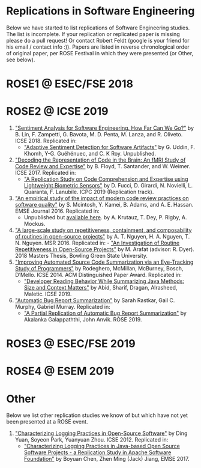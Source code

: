 # Replications in Software Engineering

Below we have started to list replications of Software Engineering studies. The list is incomplete. If your replication or replicated paper is missing please do a pull request! Or contact Robert Feldt (google is your friend for his email / contact info :)). Papers are listed in reverse chronological order of original paper, per ROSE Festival in which they were presented (or Other, see below).

# ROSE1 @ ESEC/FSE 2018

# ROSE2 @ ICSE 2019

1. ["Sentiment Analysis for Software Engineering. How Far Can We Go?"](https://ieeexplore.ieee.org/abstract/document/8453067) by B. Lin, F. Zampetti, G. Bavota, M. D. Penta, M. Lanza, and R. Oliveto. ICSE 2018. Replicated in:
    - ["Adaptive Sentiment Detection for Software Artifacts"](https://giasuddin.github.io/papers/Adaptive_Sentiment_Detection_for_Software_Artifacts.pdf) by G. Uddin, F. Khomh, Y-G. Guéhénuec, and C. K Roy. Unpublished.
2. ["Decoding the Representation of Code in the Brain: An fMRI Study of Code Review and Expertise"](https://web.eecs.umich.edu/~weimerw/p/weimer-icse2017-preprint.pdf) by B. Floyd, T. Santander, and W. Weimer. ICSE 2017. Replicated in:
    - ["A Replication Study on Code Comprehension and Expertise using Lightweight Biometric Sensors"](https://arxiv.org/pdf/1903.03426.pdf) by D. Fucci, D. Girardi, N. Novielli, L. Quaranta, F. Lanubile. ICPC 2019 (Replication track).
3. ["An empirical study of the impact of modern code review practices on software quality"](https://sail.cs.queensu.ca/Downloads/EMSE_AnEmpiricalStudyOfTheImpactOfModernCodeReviewPracticesOnSoftwareQuality.pdf) by S. Mcintosh, Y. Kamei, B. Adams, and A. E. Hassan. EMSE Journal 2016. Replicated in:
	- Unpublished but [available here](https://github.com/CESEL/ReviewPostReleaseDefectsReplication/blob/master/KrutauzReviewDefectsDraft.pdf). by A. Krutauz, T. Dey, P. Rigby, A. Mockus.
4. ["A large-scale study on repetitiveness,
containment, and composability of routines in open-source projects"](https://ieeexplore.ieee.org/document/7832915) by A. T. Nguyen, H. A. Nguyen, T. N. Nguyen. MSR 2016. Replicated in:
        - ["An Investigation of Routine Repetitiveness in Open-Source Projects"](
http://rave.ohiolink.edu/etdc/view?acc_num=bgsu1530525754458504
) by M. Arafat (advisor: R. Dyer). 2018 Masters Thesis, Bowling Green State University.
5. ["Improving Automated Source Code Summarization via an Eye-Tracking Study of Programmers"]() by Rodeghero, McMillan, McBurney, Bosch, D’Mello. ICSE 2014. ACM Distinguished Paper Award. Replicated in:
	- ["Developer Reading Behavior While Summarizing Java Methods: Size and Context Matters"](https://arxiv.org/abs/1903.03358) by Abid, Sharif, Dragan, Alrasheed, Maletic. ICSE 2019.
6. ["Automatic Bug Report Summarization"](https://www.computer.org/csdl/journal/ts/2014/04/06704866/13rRUxcKzWP) by Sarah Rastkar, Gail C. Murphy, Gabriel Murray. Replicated in:
	- ["A Partial Replication of Automatic Bug Report Summarization"]() by Akalanka Galappaththi, John Anvik. ROSE 2019.


# ROSE3 @ ESEC/FSE 2019

# ROSE4 @ ESEM 2019

# Other

Below we list other replication studies we know of but which have not yet been presented at a ROSE event.

1. ["Characterizing Logging Practices in Open-Source Software"](https://ieeexplore.ieee.org/document/6227202) by Ding Yuan, Soyeon Park, Yuanyuan Zhou. ICSE 2012. Replicated in:
    - ["Characterizing Logging Practices in Java-based Open Source Software Projects - a Replication Study in Apache Software Foundation"](https://www.eecs.yorku.ca/~chenfsd/resources/emse2016_chen.pdf) by Boyuan Chen, Zhen Ming (Jack) Jiang, EMSE 2017.
